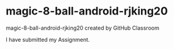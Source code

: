 # magic-8-ball-android-rjking20
magic-8-ball-android-rjking20 created by GitHub Classroom


I have submitted my Assignment.
